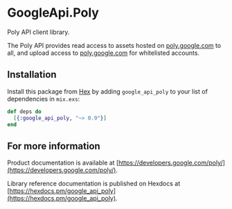 # GoogleApi.Poly

Poly API client library.

The Poly API provides read access to assets hosted on <a href="https://poly.google.com">poly.google.com</a> to all, and upload access to <a href="https://poly.google.com">poly.google.com</a> for whitelisted accounts.


## Installation

Install this package from [Hex](https://hex.pm) by adding
`google_api_poly` to your list of dependencies in `mix.exs`:

```elixir
def deps do
  [{:google_api_poly, "~> 0.9"}]
end
```

## For more information

Product documentation is available at [https://developers.google.com/poly/](https://developers.google.com/poly/).

Library reference documentation is published on Hexdocs at
[https://hexdocs.pm/google_api_poly](https://hexdocs.pm/google_api_poly).
